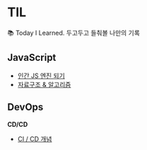 # TIL

📚 Today I Learned. 두고두고 들춰볼 나만의 기록

## JavaScript

- [인간 JS 엔진 되기](./JavaScript/JS-Engine.md)
- [자료구조 & 알고리즘](./JavaScript/DataStructure.md)

## DevOps

**CD/CD**

- [CI / CD 개념](./CICD/CICD-concept.md)
